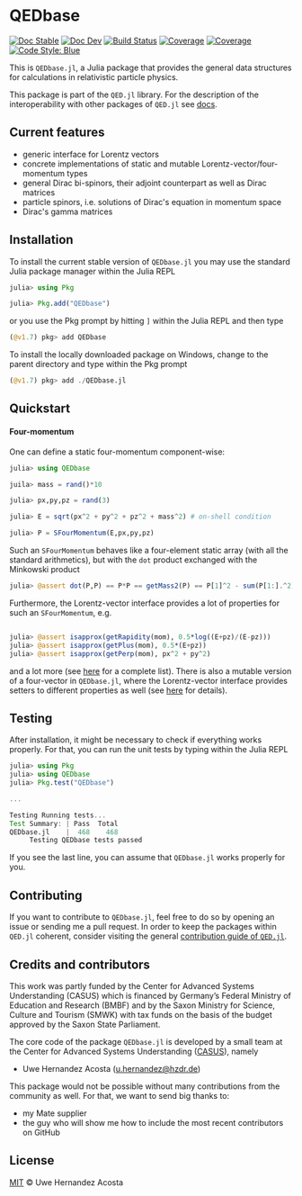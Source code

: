 # QEDbase


[![Doc Stable](https://img.shields.io/badge/docs-stable-blue.svg)](https://qedjl-project.github.io/QEDbase.jl/stable)
[![Doc Dev](https://img.shields.io/badge/docs-dev-blue.svg)](https://qedjl-project.github.io/QEDbase.jl/dev)
[![Build Status](https://gitlab.com/hzdr/qedjl-project/QEDbase-jl/badges/-/pipeline.svg)](https://github.com/QEDjl-project/QEDbase.jl/actions)
[![Coverage](https://codebase.helmholtz.cloud/QEDjl/QEDbase.jl/badges/main/coverage.svg)](https://github.com/QEDjl-project/QEDbase.jl/commit/)
[![Coverage](https://codecov.io/gh/qedjl/QEDbase.jl/branch/main/graph/badge.svg)](https://codecov.io/gh/qedjl/QEDbase.jl)
[![Code Style: Blue](https://img.shields.io/badge/code%20style-blue-4495d1.svg)](https://github.com/invenia/BlueStyle)

This is `QEDbase.jl`, a Julia package that provides the general data structures for calculations in relativistic particle physics.

This package is part of the `QED.jl` library. For the description of the interoperability with other packages of `QED.jl` see [docs](https://qedjl-project.github.io/QED.jl).

## Current features

- generic interface for Lorentz vectors
- concrete implementations of static and mutable Lorentz-vector/four-momentum types
- general Dirac bi-spinors, their adjoint counterpart as well as Dirac matrices
- particle spinors, i.e. solutions of Dirac's equation in momentum space
- Dirac's gamma matrices

## Installation

To install the current stable version of `QEDbase.jl` you may use the standard Julia package manager within the Julia REPL

```julia
julia> using Pkg

julia> Pkg.add("QEDbase")
```

or you use the Pkg prompt by hitting `]` within the Julia REPL and then type

```julia
(@v1.7) pkg> add QEDbase
```

To install the locally downloaded package on Windows, change to the parent directory and type within the Pkg prompt

```julia
(@v1.7) pkg> add ./QEDbase.jl
```

## Quickstart
#### Four-momentum
One can define a static four-momentum component-wise:

```julia
julia> using QEDbase

juila> mass = rand()*10

julia> px,py,pz = rand(3)

julia> E = sqrt(px^2 + py^2 + pz^2 + mass^2) # on-shell condition

julia> P = SFourMomentum(E,px,py,pz)
```

Such an `SFourMomentum` behaves like a four-element static array (with all the standard arithmetics), but with the `dot` product exchanged with the Minkowski product

```julia
julia> @assert dot(P,P) == P*P == getMass2(P) == P[1]^2 - sum(P[1:].^2)
```

Furthermore, the Lorentz-vector interface provides a lot of properties for such an `SFourMomentum`, e.g.

```julia

julia> @assert isapprox(getRapidity(mom), 0.5*log((E+pz)/(E-pz)))
julia> @assert isapprox(getPlus(mom), 0.5*(E+pz))
julia> @assert isapprox(getPerp(mom), px^2 + py^2)
```

and a lot more (see [here](www.docs-to-the-lorentz-interface-getter.jl) for a complete list). There is also a mutable version of a four-vector in `QEDbase.jl`, where the Lorentz-vector interface provides setters to different properties as well (see [here](www.docs-to-the-lorentz-interface-setter.jl) for details).

## Testing

After installation, it might be necessary to check if everything works properly. For that, you can run the unit tests by typing within the Julia REPL

```julia
julia> using Pkg
julia> using QEDbase
julia> Pkg.test("QEDbase")

...

Testing Running tests...
Test Summary: | Pass  Total
QEDbase.jl    |  468    468
     Testing QEDbase tests passed
```

If you see the last line, you can assume that `QEDbase.jl` works properly for you.

## Contributing

If you want to contribute to `QEDbase.jl`, feel free to do so by opening an issue or sending me a pull request. In order to keep the packages within `QED.jl` coherent, consider visiting the general [contribution guide of `QED.jl`](www.contribution-of-qed.jl).

## Credits and contributors

This work was partly funded by the Center for Advanced Systems Understanding (CASUS) which is financed by Germany’s Federal Ministry of Education and Research (BMBF) and by the Saxon Ministry for Science, Culture and Tourism (SMWK) with tax funds on the basis of the budget approved by the Saxon State Parliament.

The core code of the package `QEDbase.jl` is developed by a small team at the Center for Advanced Systems Understanding ([CASUS](https://www.casus.science)), namely

- Uwe Hernandez Acosta (u.hernandez@hzdr.de)

This package would not be possible without many contributions from the community as well. For that, we want to send big thanks to:

- my Mate supplier
- the guy who will show me how to include the most recent contributors on GitHub

## License

[MIT](LICENSE) © Uwe Hernandez Acosta
